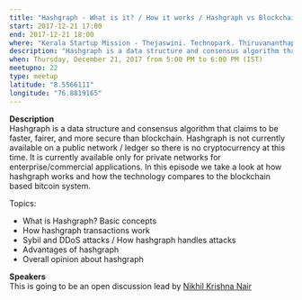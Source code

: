 ```yaml
---
title: "Hashgraph - What is it? / How it works / Hashgraph vs Blockchain - Meetup #22"
start: 2017-12-21 17:00
end: 2017-12-21 18:00
where: "Kerala Startup Mission - Thejaswini. Technopark. Thiruvananthapuram."
description: "Hashgraph is a data structure and consensus algorithm that claims to be faster, fairer, and more secure than blockchain."
when: Thursday, December 21, 2017 from 5:00 PM to 6:00 PM (IST)
meetupno: 22
type: meetup
latitude: "8.5566111"
longitude: "76.8819165"
---
```


**Description**  
Hashgraph is a data structure and consensus algorithm that claims to be faster, fairer, and more secure than blockchain. Hashgraph is not currently available on a public network / ledger so there is no cryptocurrency at this time. It is currently available only for private networks for enterprise/commercial applications. In this episode we take a look at how hashgraph works and how the technology compares to the blockchain based bitcoin system.

Topics:

* What is Hashgraph? Basic concepts
* How hashgraph transactions work
* Sybil and DDoS attacks / How hashgraph handles attacks
* Advantages of hashgraph
* Overall opinion about hashgraph

**Speakers**  
This is going to be an open discussion lead by [Nikhil Krishna Nair](https://www.linkedin.com/in/nikhilkrishna)
